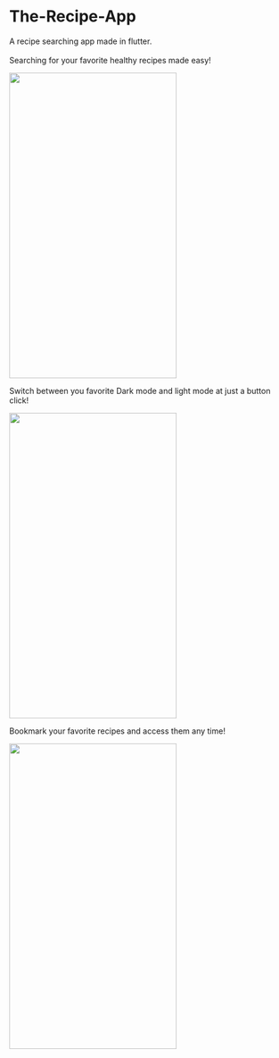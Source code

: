 # The-Recipe-App
A recipe searching app made in flutter.
<br>
<br>
Searching for your favorite healthy recipes made easy!

<img src="/readme-images/recipe-search.gif" width="300" height="547" />

Switch between you favorite Dark mode and light mode at just a button click!

<img src="/readme-images/recipe-dark-mode.gif" width="300" height="547" />

Bookmark your favorite recipes and access them any time!

<img src="/readme-images/recipe-bookmark.gif" width="300" height="547" />
